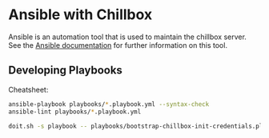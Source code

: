 # Ansible with Chillbox

Ansible is an automation tool that is used to maintain the chillbox server.
See the [Ansible documentation] for further information on this tool.

## Developing Playbooks

Cheatsheet:

```sh
ansible-playbook playbooks/*.playbook.yml --syntax-check
ansible-lint playbooks/*.playbook.yml 

doit.sh -s playbook -- playbooks/bootstrap-chillbox-init-credentials.playbook.yml
```

[Ansible documentation]: https://docs.ansible.com/
